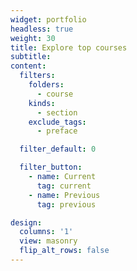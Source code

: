 ```yaml
---
widget: portfolio
headless: true
weight: 30
title: Explore top courses
subtitle:
content:
  filters:
    folders:
      - course
    kinds:
      - section
    exclude_tags:
      - preface

  filter_default: 0

  filter_button:
    - name: Current
      tag: current
    - name: Previous
      tag: previous

design:
  columns: '1'
  view: masonry
  flip_alt_rows: false
---
```

